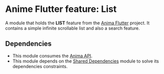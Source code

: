 # Anime Flutter feature: List

A module that holds the **LIST** feature from the [Anima Flutter](https://github.com/ruansilvx/anima_flutter) project. It contains a simple infinite scrollable list and also a search feature.

## Dependencies
 - This module consumes the [Anima API](https://github.com/ruansilvx/anima-api).
 - This module depends on the [Shared Dependencies](../shared_dependencies/) module to solve its dependencies constraints.
